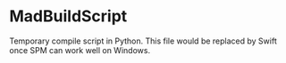 # MadBuildScript
Temporary compile script in Python.
This file would be replaced by Swift once SPM can work well on Windows.
